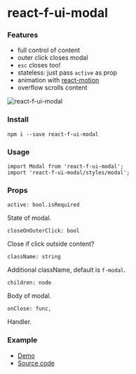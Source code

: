 # react-f-ui-modal
### Features
* full control of content
* outer click closes modal
* `esc` closes too!
* stateless: just pass `active` as prop
* animation with [react-motion](https://github.com/chenglou/react-motion)
* overflow scrolls content

![react-f-ui-modal](http://i.imgur.com/kpM7TiY.png)

### Install

`npm i --save react-f-ui-modal`

### Usage
```
import Modal from 'react-f-ui-modal';
import 'react-f-ui-modal/styles/modal';
```

### Props
```
active: bool.isRequired
```
State of modal.

```
closeOnOuterClick: bool
```
Close if click outside content?

```
className: string
```
Additional className, default is `f-modal`.

```
children: node
```
Body of modal.

```
onClose: func,
```
Handler.

### Example
* [Demo](http://fcomb.github.io/react-f-ui-modal/)
* [Source code](https://github.com/fcomb/react-f-ui-modal/tree/master/example)
